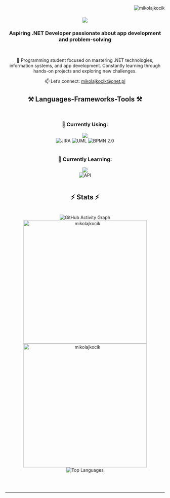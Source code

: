 <img align="right" src="https://komarev.com/ghpvc/?username=mikolajkocik&label=Profile%20views&color=0e75b6&style=flat" alt="mikolajkocik" />

<h1 align="center">
    <img src="https://readme-typing-svg.herokuapp.com/?font=Righteous&size=35&center=true&vCenter=true&width=600&height=100&duration=4000&lines=Welcome+to+my+profile!+👋;.NET+Developer;Building+scalable+and+efficient+apps;Lifelong+learner+in+technology!" />
</h1>

<h3 align="center">Aspiring .NET Developer passionate about app development and problem-solving</h3>

<br/>

<div align="center">
  
🌟 Programming student focused on mastering .NET technologies, information systems, and app development. Constantly learning through hands-on projects and exploring new challenges.


📫 Let’s connect: mikolajkocik@onet.pl

 </div>
 
<h2 align="center">⚒️ Languages-Frameworks-Tools ⚒️</h2>
<br/>

<!-- Current Skills Section -->
<h3 align="center">💼 Currently Using:</h3>
<div align="center">
    <img src="https://skillicons.dev/icons?i=postgres,ai,git,html,cs,dotnet,visualstudio,gitlab" /><br>
    <img src="https://img.shields.io/badge/-JIRA-0052CC?style=for-the-badge&logo=jira&logoColor=white" alt="JIRA" />
    <img src="https://img.shields.io/badge/-UML-007396?style=for-the-badge&logoColor=white" alt="UML" />
    <img src="https://img.shields.io/badge/-BPMN_2.0-FF6F00?style=for-the-badge&logoColor=white" alt="BPMN 2.0" />
</div>

<br/>

<!-- Learning Section -->
<h3 align="center">📘 Currently Learning:</h3>
<div align="center">
    <img src="https://skillicons.dev/icons?i=postman,docker" /><br>
    <img src="https://img.shields.io/badge/-API-005571?style=for-the-badge&logo=api&logoColor=white" alt="API" />
</div>


<br/>


<h2 align="center">⚡ Stats ⚡</h2>
<br>
<div align=center>
  <img src="https://github-readme-activity-graph.vercel.app/graph?username=mikolajkocik&theme=react-dark&bg_color=20232a&hide_border=true" alt="GitHub Activity Graph" />
   <img width="390" src="https://github-readme-stats.vercel.app/api?username=mikolajkocik&show_icons=true&locale=en&theme=dracula&hide_border=true" alt="mikolajkocik"/>
  <img width="390" src="https://github-readme-streak-stats.herokuapp.com/?user=mikolajkocik&theme=dracula&hide_border=true" alt="mikolajkocik" />
  <br/>
  <img src="https://github-readme-stats.vercel.app/api/top-langs/?username=mikolajkocik&layout=compact&langs_count=10&theme=dracula&hide_border=true" alt="Top Languages" /> 
</div>



<br/><br/>

<hr/>

<br/>

<br/>
